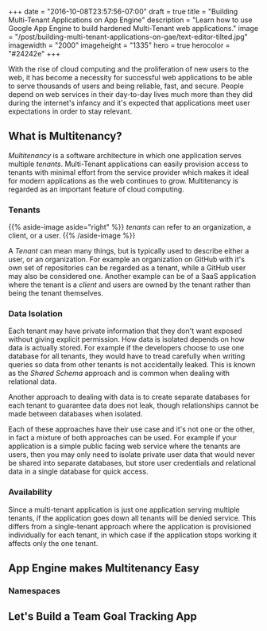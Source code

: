 +++
date = "2016-10-08T23:57:56-07:00"
draft = true
title = "Building Multi-Tenant Applications on App Engine"
description = "Learn how to use Google App Engine to build hardened Multi-Tenant web applications."
image = "/post/building-multi-tenant-applications-on-gae/text-editor-tilted.jpg"
imagewidth = "2000"
imageheight = "1335"
hero = true
herocolor = "#24242e"
+++

With the rise of cloud computing and the proliferation of new users to the web, it has become a
necessity for successful web applications to be able to serve thousands of users and being reliable,
fast, and secure. People depend on web services in their day-to-day lives much more than they did
during the internet's infancy and it's expected that applications meet user expectations in order to
stay relevant.

<!--more-->

## What is Multitenancy?

*Multitenancy* is a software architecture in which one application serves multiple *tenants*.
Multi-Tenant applications can easily provision access to tenants with minimal effort from the
service provider which makes it ideal for modern applications as the web continues to grow.
Multitenancy is regarded as an important feature of cloud computing.

### Tenants

{{% aside-image aside="right" %}}
*tenants* can refer to an organization, a client, or a user.
{{% /aside-image %}}

A *Tenant* can mean many things, but is typically used to describe either a user, or an
organization. For example an organization on GitHub with it's own set of repositories can be
regarded as a tenant, while a GitHub user may also be considered one. Another example can be of a
SaaS application where the tenant is a *client* and users are owned by the tenant rather than being
the tenant themselves.

### Data Isolation

Each tenant may have private information that they don't want exposed without giving explicit
permission. How data is isolated depends on how data is actually stored. For example if the
developers choose to use one database for all tenants, they would have to tread carefully when
writing queries so data from other tenants is not accidentally leaked. This is known as the *Shared
Schema* approach and is common when dealing with relational data.

Another approach to dealing with data is to create separate databases for each tenant to guarantee
data does not leak, though relationships cannot be made between databases when isolated.

Each of these approaches have their use case and it's not one or the other, in fact a mixture of
both approaches can be used. For example if your application is a simple public facing web service
where the tenants are users, then you may only need to isolate private user data that would never be
shared into separate databases, but store user credentials and relational data in a single database
for quick access.

### Availability

Since a multi-tenant application is just one application serving multiple tenants, if the
application goes down all tenants will be denied service. This differs from a single-tenant approach
where the application is provisioned individually for each tenant, in which case if the application
stops working it affects only the one tenant.

## App Engine makes Multitenancy Easy

### Namespaces

## Let's Build a Team Goal Tracking App
